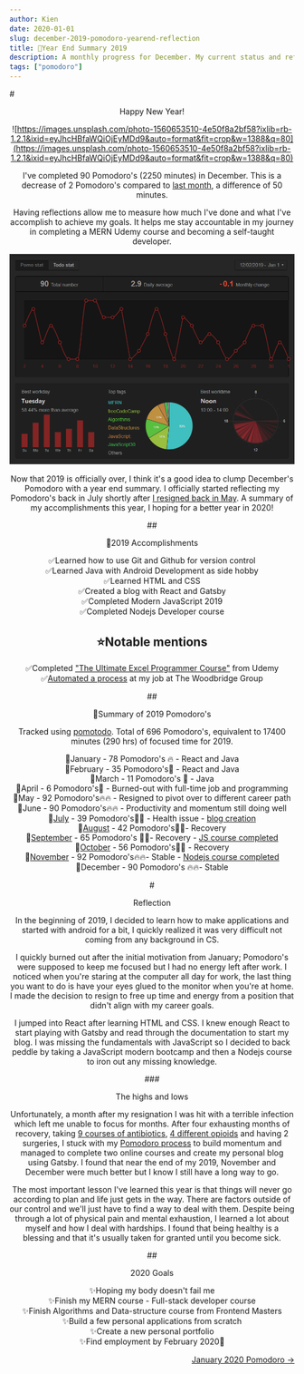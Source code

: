 ```yaml
---
author: Kien
date: 2020-01-01
slug: december-2019-pomodoro-yearend-reflection
title: 🍅Year End Summary 2019
description: A monthly progress for December. My current status and reflection on my productivity, goals and achievements. A year end summary.
tags: ["pomodoro"]
---
```

#<center>Happy New Year!

![https://images.unsplash.com/photo-1560653510-4e50f8a2bf58?ixlib=rb-1.2.1&ixid=eyJhcHBfaWQiOjEyMDd9&auto=format&fit=crop&w=1388&q=80](https://images.unsplash.com/photo-1560653510-4e50f8a2bf58?ixlib=rb-1.2.1&ixid=eyJhcHBfaWQiOjEyMDd9&auto=format&fit=crop&w=1388&q=80)




I've completed 90 Pomodoro's (2250 minutes) in December. This is a decrease of 2 Pomodoro's compared to [last month](/063-november-2019-pomodoro/), a difference of 50 minutes.

Having reflections allow me to measure how much I've done and what I've accomplish to achieve my goals. It helps me stay accountable in my journey in completing a MERN Udemy course and becoming a self-taught developer.

![](pomotodoDecember2019.png)

Now that 2019 is officially over, I think it's a good idea to clump December's Pomodoro with a year end summary. I officially started reflecting my Pomodoro's back in July shortly after [I resigned back in May](/041-the-jump/). A summary of my accomplishments this year, I hoping for a better year in 2020!

##<center>📃2019 Accomplishments

✅Learned how to use Git and Github for version control <br>
✅Learned Java with Android Development as side hobby <br>
✅Learned HTML and CSS <br>
✅Created a blog with React and Gatsby <br>
✅Completed Modern JavaScript 2019 <br>
✅Completed Nodejs Developer course <br>

## <center>⭐Notable mentions

✅Completed <a href="https://www.udemy.com/course/ultimate-excel-programmer/" target="_blank">"The Ultimate Excel Programmer Course"</a> from Udemy <br>
✅[Automated a process](/029-automated-job-process/) at my job at The Woodbridge Group

##<center>🍅Summary of 2019 Pomodoro's

Tracked using <a href="https://imgur.com/s1naaD9" target="_blank">pomotodo</a>. Total of 696 Pomodoro's, equivalent to 17400 minutes (290 hrs) of focused time for 2019.

🍅January - 78 Pomodoro's 🔥 - React and Java <br>
🍅February - 35 Pomodoro's🧯 - React and Java<br>
🍅March - 11 Pomodoro's 🧯 - Java<br>
🍅April - 6 Pomodoro's🧯 - Burned-out with full-time job and programming<br>
🍅May - 92 Pomodoro's🔥🔥 - Resigned to pivot over to different career path<br>
🍅June - 90 Pomodoro's🔥🔥 - Productivity and momentum still doing well<br>
🍅[July](/049-july-2019-pomodoro/) - 39 Pomodoro's🏥💊 - Health issue - [blog creation](/048-Gatsby-blog-transfer-2019/)<br>
🍅[August](/054-august-2019-pomodoro/) - 42 Pomodoro's🏥💊- Recovery<br>
🍅[September](/055-september-2019-pomodoro/) - 65 Pomodoro's 🏥💊- Recovery - <a href="https://www.udemy.com/certificate/UC-RIO305CO/" target="_blank">JS course completed</a><br>
🍅[October](/061-october-2019-pomodoro/) - 56 Pomodoro's🏥💊 - Recovery<br>
🍅[November](/063-november-2019-pomodoro/) - 92 Pomodoro's🔥🔥- Stable - <a href="https://www.udemy.com/certificate/UC-YMFEZRDR/" target="_blank">Nodejs course completed</a><br>
🍅December - 90 Pomodoro's 🔥🔥- Stable<br>

#<center>Reflection

In the beginning of 2019, I decided to learn how to make applications and started with android for a bit, I quickly realized it was very difficult not coming from any background in CS.

I quickly burned out after the initial motivation from January; Pomodoro's were supposed to keep me focused but I had no energy left after work. I noticed when you're staring at the computer all day for work, the last thing you want to do is have your eyes glued to the monitor when you're at home. I made the decision to resign to free up time and energy from a position that didn't align with my career goals.

I jumped into React after learning HTML and CSS. I knew enough React to start playing with Gatsby and read through the documentation to start my blog. I was missing the fundamentals with JavaScript so I decided to back peddle by taking a JavaScript modern bootcamp and then a Nodejs course to iron out any missing knowledge.

###<center>The highs and lows

Unfortunately, a month after my resignation I was hit with a terrible infection which left me unable to focus for months. After four exhausting months of recovery, taking [9 courses of antibiotics](/tags/life/), [4 different opioids](/062-opioids/) and having 2 surgeries, I stuck with my <a href="https://dev.to/kdang/trust-the-process-the-pomodoro-technique-2a37" target="_blank">Pomodoro process</a> to build momentum and managed to complete two online courses and create my personal blog using Gatsby. I found that near the end of my 2019, November and December were much better but I know I still have a long way to go.

The most important lesson I've learned this year is that things will never go according to plan and life just gets in the way. There are factors outside of our control and we'll just have to find a way to deal with them. Despite being through a lot of physical pain and mental exhaustion, I learned a lot about myself and how I deal with hardships. I found that being healthy is a blessing and that it's usually taken for granted until you become sick.

##<center>2020 Goals

✨Hoping my body doesn't fail me <br>
✨Finish my MERN course - Full-stack developer course <br>
✨Finish Algorithms and Data-structure course from Frontend Masters <br>
✨Build a few personal applications from scratch <br>
✨Create a new personal portfolio <br>
✨Find employment by February 2020🤞<br>

<div align="right"><a href="/067-january-2020-pomodoro/">January 2020 Pomodoro &rarr;</a></div>
